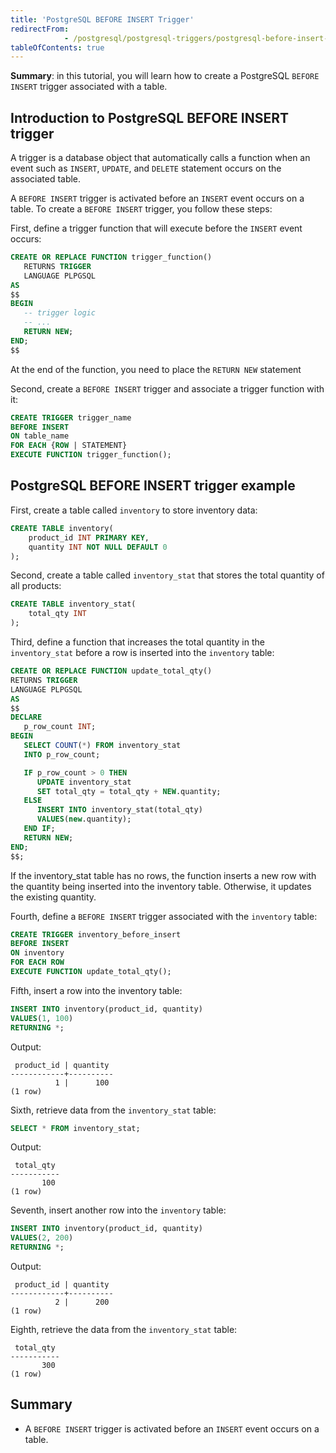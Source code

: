 ```yaml
---
title: 'PostgreSQL BEFORE INSERT Trigger'
redirectFrom: 
            - /postgresql/postgresql-triggers/postgresql-before-insert-trigger
tableOfContents: true
---
```


**Summary**: in this tutorial, you will learn how to create a PostgreSQL `BEFORE INSERT` trigger associated with a table.

## Introduction to PostgreSQL BEFORE INSERT trigger

A trigger is a database object that automatically calls a function when an event such as `INSERT`, `UPDATE`, and `DELETE` statement occurs on the associated table.

A `BEFORE INSERT` trigger is activated before an `INSERT` event occurs on a table. To create a `BEFORE INSERT` trigger, you follow these steps:

First, define a trigger function that will execute before the `INSERT` event occurs:

```sql
CREATE OR REPLACE FUNCTION trigger_function()
   RETURNS TRIGGER
   LANGUAGE PLPGSQL
AS
$$
BEGIN
   -- trigger logic
   -- ...
   RETURN NEW;
END;
$$
```

At the end of the function, you need to place the `RETURN NEW` statement

Second, create a `BEFORE INSERT` trigger and associate a trigger function with it:

```sql
CREATE TRIGGER trigger_name
BEFORE INSERT
ON table_name
FOR EACH {ROW | STATEMENT}
EXECUTE FUNCTION trigger_function();
```

## PostgreSQL BEFORE INSERT trigger example

First, create a table called `inventory` to store inventory data:

```sql
CREATE TABLE inventory(
    product_id INT PRIMARY KEY,
    quantity INT NOT NULL DEFAULT 0
);
```

Second, create a table called `inventory_stat` that stores the total quantity of all products:

```sql
CREATE TABLE inventory_stat(
    total_qty INT
);
```

Third, define a function that increases the total quantity in the `inventory_stat` before a row is inserted into the `inventory` table:

```sql
CREATE OR REPLACE FUNCTION update_total_qty()
RETURNS TRIGGER
LANGUAGE PLPGSQL
AS
$$
DECLARE
   p_row_count INT;
BEGIN
   SELECT COUNT(*) FROM inventory_stat
   INTO p_row_count;

   IF p_row_count > 0 THEN
      UPDATE inventory_stat
      SET total_qty = total_qty + NEW.quantity;
   ELSE
      INSERT INTO inventory_stat(total_qty)
      VALUES(new.quantity);
   END IF;
   RETURN NEW;
END;
$$;
```

If the inventory_stat table has no rows, the function inserts a new row with the quantity being inserted into the inventory table. Otherwise, it updates the existing quantity.

Fourth, define a `BEFORE INSERT` trigger associated with the `inventory` table:

```sql
CREATE TRIGGER inventory_before_insert
BEFORE INSERT
ON inventory
FOR EACH ROW
EXECUTE FUNCTION update_total_qty();
```

Fifth, insert a row into the inventory table:

```sql
INSERT INTO inventory(product_id, quantity)
VALUES(1, 100)
RETURNING *;
```

Output:

```
 product_id | quantity
------------+----------
          1 |      100
(1 row)
```

Sixth, retrieve data from the `inventory_stat` table:

```sql
SELECT * FROM inventory_stat;
```

Output:

```
 total_qty
-----------
       100
(1 row)
```

Seventh, insert another row into the `inventory` table:

```sql
INSERT INTO inventory(product_id, quantity)
VALUES(2, 200)
RETURNING *;
```

Output:

```
 product_id | quantity
------------+----------
          2 |      200
(1 row)
```

Eighth, retrieve the data from the `inventory_stat` table:

```
 total_qty
-----------
       300
(1 row)
```

## Summary

- A `BEFORE INSERT` trigger is activated before an `INSERT` event occurs on a table.

